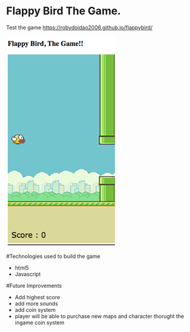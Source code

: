 # Flappy Bird The Game.

Test the game 
 https://robydoidao2006.github.io/flappybird/
 
 
![alt text](images/gameimage.jpg)

#Technologies used to build the game
- html5
- Javascript


#Future Improvements 
- Add highest score
- add more sounds
- add coin system 
- player will be able to purchase new maps and character thorught the ingame coin system


